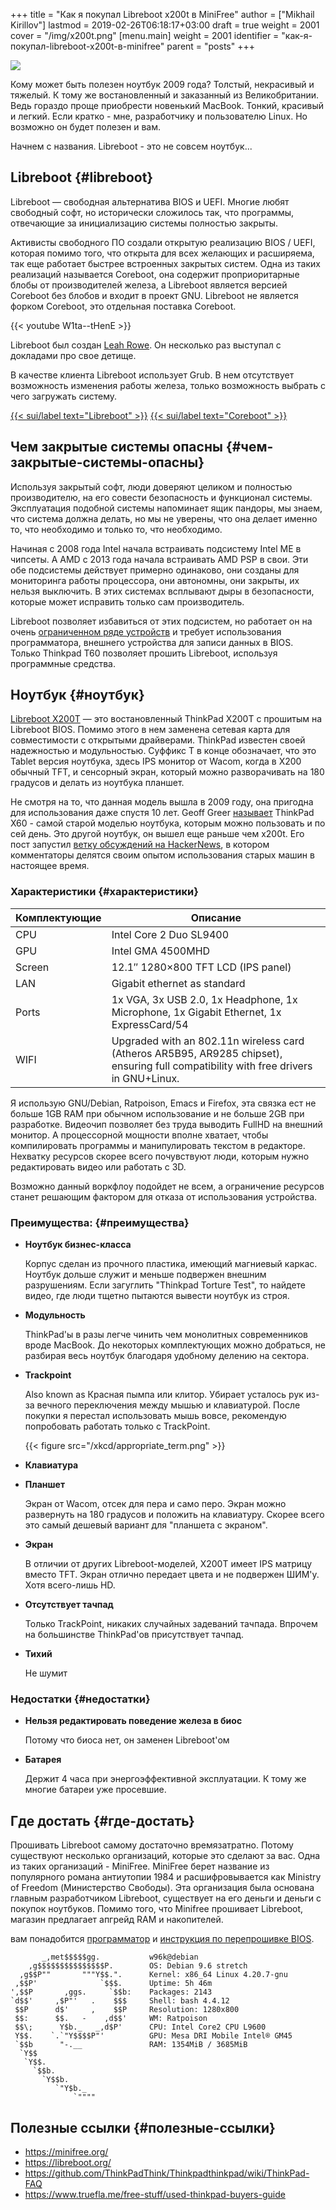 +++
title = "Как я покупал Libreboot x200t в MiniFree"
author = ["Mikhail Kirillov"]
lastmod = 2019-02-26T06:18:17+03:00
draft = true
weight = 2001
cover = "/img/x200t.png"
[menu.main]
  weight = 2001
  identifier = "как-я-покупал-libreboot-x200t-в-minifree"
  parent = "posts"
+++

[![](/img/x200t.png)](/img/x200t.png)

Кому может быть полезен ноутбук 2009 года? Толстый, некрасивый и
тяжелый. К тому же востановленный и заказанный из
Великобритании. Ведь гораздо проще приобрести новенький
MacBook. Тонкий, красивый и легкий. Если кратко - мне, разработчику и
пользователю Linux. Но возможно он будет полезен и вам.

Начнем с названия. Libreboot - это не совсем ноутбук...


## Libreboot {#libreboot}

Libreboot — свободная альтернатива BIOS и UEFI. Многие любят
свободный софт, но исторически сложилось так, что программы,
отвечающие за инициализацию системы полностью закрыты.

Активисты свободного ПО создали открытую реализацию BIOS / UEFI,
которая помимо того, что открыта для всех желающих и расширяема,
так еще работает быстрее встроенных закрытых систем. Одна из таких
реализаций называется Coreboot, она содержит проприоритарные блобы
от производителей железа, а Libreboot является версией Coreboot
без блобов и входит в проект GNU. Libreboot не является форком
Coreboot, это отдельная поставка Coreboot.

{{< youtube W1ta--tHenE >}}

Libreboot был создан [Leah Rowe](https://vimuser.org/). Он несколько раз выступал с
докладами про свое детище.

В качестве клиента Libreboot использует Grub. В нем отсутствует
возможность изменения работы железа, только возможность выбрать с
чего загружать систему.

[{{< sui/label text="Libreboot" >}}](<https://libreboot.org/>)
[{{< sui/label text="Coreboot" >}}](<https://www.coreboot.org/>)


## Чем закрытые системы опасны {#чем-закрытые-системы-опасны}

Используя закрытый софт, люди доверяют целиком и полностью
производителю, на его совести безопасность и функционал
системы. Эксплуатация подобной системы напоминает ящик пандоры, мы
знаем, что система должна делать, но мы не уверены, что она делает
именно то, что необходимо и только то, что необходимо.

Начиная с 2008 года Intel начала встраивать подсистему Intel ME в
чипсеты. А AMD с 2013 года начала встраивать AMD PSP в свои. Эти
обе подсистемы действует примерно одинаково, они созданы для
мониторинга работы процессора, они автономны, они закрыты, их
нельзя выключить. В этих системах всплывают дыры в безопасности,
которые может исправить только сам производитель.

Libreboot позволяет избавиться от этих подсистем, но работает он
на очень [ограниченном ряде устройств](https://libreboot.org/docs/hardware/) и требует использования
программатора, внешнего устройства для записи данных в
BIOS. Только Thinkpad T60 позволяет прошить Libreboot, используя
программные средства.


## Ноутбук {#ноутбук}

[Libreboot X200T](https://minifree.org/product/libreboot-x200-tablet/) — это востановленный ThinkPad X200T с прошитым на
Libreboot BIOS. Помимо этого в нем заменена сетевая карта для
совместимости с открытыми драйверами. ThinkPad известен своей
надежностью и модульностью. Суффикс T в конце обозначает, что это
Tablet версия ноутбука, здесь IPS монитор от Wacom, когда в X200
обычный TFT, и сенсорный экран, который можно разворачивать на 180
градусов и делать из ноутбука планшет.

Не смотря на то, что данная модель вышла в 2009 году, она пригодна
для использования даже спустя 10 лет. Geoff Greer [называет](https://geoff.greer.fm/2017/01/23/oldest-viable-laptop/)
ThinkPad X60 - самой старой моделью ноутбука, которым можно
пользовать и по сей день. Это другой ноутбук, он вышел еще раньше
чем x200t. Его пост запустил [ветку обсуждений на HackerNews](https://news.ycombinator.com/item?id=19246406), в
котором комментаторы делятся своим опытом использования старых
машин в настоящее время.


### Характеристики {#характеристики}

| Комплектующие | Описание                                                                                                                             |
|---------------|--------------------------------------------------------------------------------------------------------------------------------------|
| CPU           | Intel Core 2 Duo SL9400                                                                                                              |
| GPU           | Intel GMA 4500MHD                                                                                                                    |
| Screen        | 12.1″ 1280×800 TFT LCD (IPS panel)                                                                                                   |
| LAN           | Gigabit ethernet as standard                                                                                                         |
| Ports         | 1x VGA, 3x USB 2.0, 1x Headphone, 1x Microphone, 1x Gigabit Ethernet, 1x ExpressCard/54                                              |
| WIFI          | Upgraded with an 802.11n wireless card (Atheros AR5B95, AR9285 chipset), ensuring full compatibility with free drivers in GNU+Linux. |

Я использую GNU/Debian, Ratpoison, Emacs и Firefox, эта связка ест
не больше 1GB RAM при обычном использование и не больше 2GB при
разработке. Видеочип позволяет без труда выводить FullHD на
внешний монитор. А процессорной мощности вполне хватает, чтобы
компилировать программы и манипулировать текстом в
редакторе. Нехватку ресурсов скорее всего почувствуют люди,
которым нужно редактировать видео или работать с 3D.

Возможно данный воркфлоу подойдет не всем, а ограничение ресурсов
станет решающим фактором для отказа от использования устройства.


### Преимущества: {#преимущества}

-   **Ноутбук бизнес-класса**

    Корпус сделан из прочного пластика, имеющий магниевый
    каркас. Ноутбук дольше служит и меньше подвержен внешним
    разрушениям. Если загуглить "Thinkpad Torture Test", то найдете
    видео, где люди тщетно пытаются вывести ноутбук из строя.

<!--listend-->

-   **Модульность**

    ThinkPad'ы в разы легче чинить чем монолитных современников вроде
    MacBook. До некоторых комплектующих можно добраться, не разбирая
    весь ноутбук благодаря удобному делению на сектора.

<!--listend-->

-   **Trackpoint**

    Also known as Красная пымпа или клитор. Убирает усталось рук
    из-за вечного переключения между мышью и клавиатурой. После
    покупки я перестал использовать мышь вовсе, рекомендую
    попробовать работать только c TrackPoint.

    {{< figure src="/xkcd/appropriate_term.png" >}}

<!--listend-->

-   **Клавиатура**

<!--listend-->

-   **Планшет**

    Экран от Wacom, отсек для пера и само перо. Экран можно
    развернуть на 180 градусов и положить на клавиатуру. Скорее
    всего это самый дешевый вариант для "планшета с экраном".

<!--listend-->

-   **Экран**

    В отличии от других Libreboot-моделей, X200T имеет IPS матрицу
    вместо TFT. Экран отлично передает цвета и не подвержен
    ШИМ'у. Хотя всего-лишь HD.

<!--listend-->

-   **Отсутствует тачпад**

    Только TrackPoint, никаких случайных задеваний тачпада. Впрочем
    на большинстве ThinkPad'ов присутствует тачпад.

<!--listend-->

-   **Тихий**

    Не шумит


### Недостатки {#недостатки}

-   **Нельзя редактировать поведение железа в биос**

    Потому что биоса нет, он заменен Libreboot'ом

<!--listend-->

-   **Батарея**

    Держит 4 часа при энергоэффективной эксплуатации. К тому же
    многие батареи уже просевшие.


## Где достать {#где-достать}

Прошивать Libreboot самому достаточно времязатратно. Потому
существуют несколько организаций, которые это сделают за вас. Одна
из таких организаций - MiniFree. MiniFree берет название из
популярного романа антиутопии 1984 и расшифровывается как Ministry
of Freedom (Министерство Свободы). Эта организация была основана
главным разработчиком Libreboot, существует на его деньги и деньги
с покупок ноутбуков. Помимо того, что Minifree прошивает
Libreboot, магазин предлагает апгрейд RAM и накопителей.

вам
понадобится
[программатор](<https://ru.wikipedia.org/wiki/Программатор>) и
[инструкция по перепрошивке
BIOS](<https://libreboot.org/docs/install/rpi%5Fsetup.html>).

```nil
       _,met$$$$$gg.           w96k@debian
    ,g$$$$$$$$$$$$$$$P.        OS: Debian 9.6 stretch
  ,g$$P""       """Y$$.".      Kernel: x86_64 Linux 4.20.7-gnu
 ,$$P'              `$$$.      Uptime: 5h 46m
',$$P       ,ggs.     `$$b:    Packages: 2143
`d$$'     ,$P"'   .    $$$     Shell: bash 4.4.12
 $$P      d$'     ,    $$P     Resolution: 1280x800
 $$:      $$.   -    ,d$$'     WM: Ratpoison
 $$\;      Y$b._   _,d$P'      CPU: Intel Core2 CPU L9600
 Y$$.    `.`"Y$$$$P"'          GPU: Mesa DRI Mobile Intel® GM45
 `$$b      "-.__               RAM: 1354MiB / 3685MiB
  `Y$$
   `Y$$.
     `$$b.
       `Y$$b.
          `"Y$b._
              `""""
```


## Полезные ссылки {#полезные-ссылки}

-   <https://minifree.org/>
-   <https://libreboot.org/>
-   <https://github.com/ThinkPadThink/Thinkpadthinkpad/wiki/ThinkPad-FAQ>
-   <https://www.truefla.me/free-stuff/used-thinkpad-buyers-guide>
